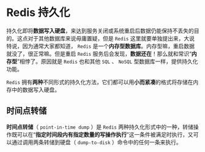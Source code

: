 # Redis 持久化

持久化即将**数据写入硬盘**，来达到服务关闭或系统重启后数据仍能保持不丢失的目的。这点对于其他数据库来说毋庸置疑，但是 `Redis` 这里就要单独提出来，大说特说，因为通常大家都知道， `Redis` 是一个**内存型数据库**。内存型嘛，重启数据就没了，很正常嘛。但是重启 `Redis` 服务后会发现，**数据还在**！那么就和常识“**内存型**”相悖了。原因就是 `Redis` 也和其他 `SQL` 、 `NoSQL` 型数据库一样，提供持久化功能。

`Redis` 拥有**两种**不同形式的持久化方法，它们都可以用**小而紧凑**的格式将存储在内存中的数据写入硬盘。

## 时间点转储

**时间点转储**（ `point-in-time dump` ）是 `Redis` 两种持久化形式中的一种，转储操作既可以在“**指定时间段内有指定数量的写操作执行**”这一条件被满足时执行，又可以通过调用两条转储到硬盘（ `dump-to-disk` ）命令中的任何一条来执行。
